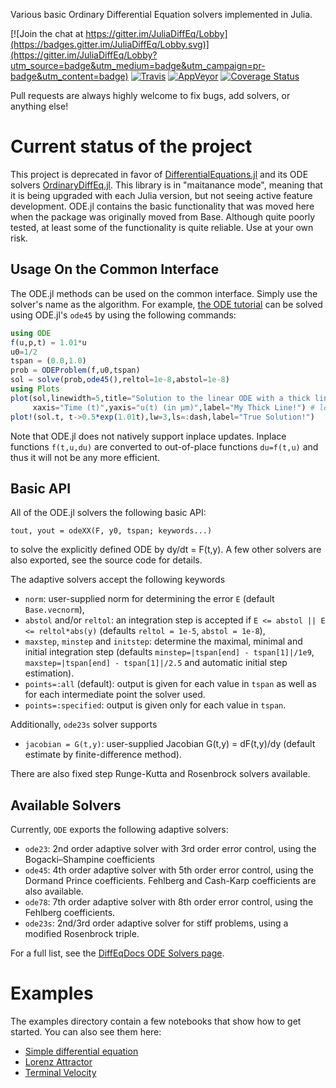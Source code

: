 Various basic Ordinary Differential Equation solvers implemented in Julia.

[![Join the chat at https://gitter.im/JuliaDiffEq/Lobby](https://badges.gitter.im/JuliaDiffEq/Lobby.svg)](https://gitter.im/JuliaDiffEq/Lobby?utm_source=badge&utm_medium=badge&utm_campaign=pr-badge&utm_content=badge)
[![Travis](https://travis-ci.org/JuliaDiffEq/ODE.jl.svg?branch=master)](https://travis-ci.org/JuliaDiffEq/ODE.jl)
[![AppVeyor](https://ci.appveyor.com/api/projects/status/mue0n1yhlxq4ok8d/branch/master?svg=true)](https://ci.appveyor.com/project/ChrisRackauckas/ode-jl/branch/master)
[![Coverage Status](https://img.shields.io/coveralls/JuliaDiffEq/ODE.jl.svg)](https://coveralls.io/r/JuliaDiffEq/ODE.jl)

Pull requests are always highly welcome to fix bugs, add solvers, or anything else!

# Current status of the project

This project is deprecated in favor of [DifferentialEquations.jl](https://github.com/JuliaDiffEq/DifferentialEquations.jl) and its ODE solvers [OrdinaryDiffEq.jl](https://github.com/JuliaDiffEq/OrdinaryDiffEq.jl). This library is in "maitanance mode", meaning that it is being upgraded with each Julia version, but not seeing active feature development. ODE.jl contains the basic functionality that was moved here when the package was originally moved from Base. Although quite poorly tested, at least some of the functionality is quite reliable. Use at your own risk.

## Usage On the Common Interface

The ODE.jl methods can be used on the common interface. Simply use the solver's name as the algorithm. For example, [the ODE tutorial](http://docs.juliadiffeq.org/latest/tutorials/ode_example.html) can be solved using ODE.jl's `ode45` by using the following commands:

```julia
using ODE
f(u,p,t) = 1.01*u
u0=1/2
tspan = (0.0,1.0)
prob = ODEProblem(f,u0,tspan)
sol = solve(prob,ode45(),reltol=1e-8,abstol=1e-8)
using Plots
plot(sol,linewidth=5,title="Solution to the linear ODE with a thick line",
     xaxis="Time (t)",yaxis="u(t) (in μm)",label="My Thick Line!") # legend=false
plot!(sol.t, t->0.5*exp(1.01t),lw=3,ls=:dash,label="True Solution!")
```

Note that ODE.jl does not natively support inplace updates. Inplace functions `f(t,u,du)` are converted to out-of-place functions `du=f(t,u)` and thus it will not be any more efficient.

## Basic API

All of the ODE.jl solvers the following basic API:

    tout, yout = odeXX(F, y0, tspan; keywords...)

to solve the explicitly defined ODE by dy/dt = F(t,y). A few other solvers are also exported, see the source code for details.

The adaptive solvers accept the following keywords
- `norm`: user-supplied norm for determining the error `E` (default `Base.vecnorm`),
- `abstol` and/or `reltol`: an integration step is accepted if `E <= abstol || E <= reltol*abs(y)` (defaults `reltol = 1e-5`, `abstol = 1e-8`),
- `maxstep`, `minstep` and `initstep`: determine the maximal, minimal and initial integration step (defaults `minstep=|tspan[end] - tspan[1]|/1e9`, `maxstep=|tspan[end] - tspan[1]|/2.5` and automatic initial step estimation).
- `points=:all` (default): output is given for each value in `tspan` as well as for each intermediate point the solver used.
- `points=:specified`: output is given only for each value in `tspan`.

Additionally, `ode23s` solver supports
- `jacobian = G(t,y)`: user-supplied Jacobian G(t,y) = dF(t,y)/dy (default estimate by finite-difference method).

There are also fixed step Runge-Kutta and Rosenbrock solvers available.

## Available Solvers

Currently, `ODE` exports the following adaptive solvers:

* `ode23`: 2nd order adaptive solver with 3rd order error control, using the Bogacki–Shampine coefficients
* `ode45`: 4th order adaptive solver with 5th order error control, using the Dormand Prince coefficients. Fehlberg and Cash-Karp coefficients are also available.
* `ode78`: 7th order adaptive solver with 8th order error control, using the Fehlberg coefficients.
* `ode23s`: 2nd/3rd order adaptive solver for stiff problems, using a modified Rosenbrock triple.

For a full list, see the [DiffEqDocs ODE Solvers page](http://docs.juliadiffeq.org/latest/solvers/ode_solve.html#ODE.jl-1).

# Examples
The examples directory contain a few notebooks that show how to get started. You can also see them here:
* [Simple differential equation](http://nbviewer.jupyter.org/github/JuliaLang/ODE.jl/blob/master/examples/Simple_Differential_Equation.ipynb)
* [Lorenz Attractor](http://nbviewer.jupyter.org/github/JuliaLang/ODE.jl/blob/master/examples/Lorenz_Attractor.ipynb)
* [Terminal Velocity](http://nbviewer.jupyter.org/github/JuliaLang/ODE.jl/blob/master/examples/Terminal_Velocity.ipynb)
